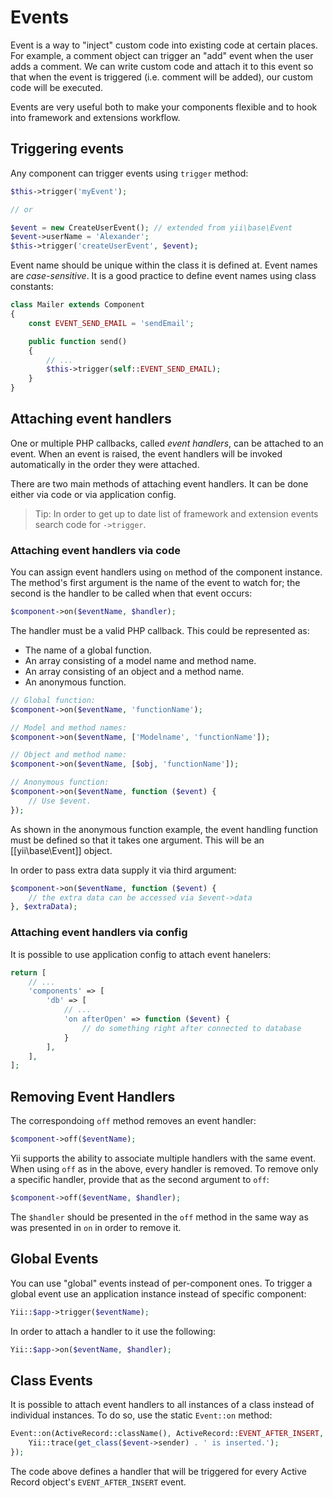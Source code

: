Events
======

Event is a way to "inject" custom code into existing code at certain places. For example, a comment object can trigger
an "add" event when the user adds a comment. We can write custom code and attach it to this event so that when the event
is triggered (i.e. comment will be added), our custom code will be executed.

Events are very useful both to make your components flexible and to hook into framework and extensions workflow.

Triggering events
-----------------

Any component can trigger events using `trigger` method:

```php
$this->trigger('myEvent');

// or

$event = new CreateUserEvent(); // extended from yii\base\Event
$event->userName = 'Alexander';
$this->trigger('createUserEvent', $event);
```

Event name should be unique within the class it is defined at. Event names are *case-sensitive*. It is a good practice
to define event names using class constants:

```php
class Mailer extends Component
{
	const EVENT_SEND_EMAIL = 'sendEmail';

	public function send()
	{
		// ...
		$this->trigger(self::EVENT_SEND_EMAIL);
	}
}
```

Attaching event handlers
------------------------

One or multiple PHP callbacks, called *event handlers*, can be attached to an event. When an event is raised, the event
handlers will be invoked automatically in the order they were attached.

There are two main methods of attaching event handlers. It can be done either via code or via application config.

> Tip: In order to get up to date list of framework and extension events search code for `->trigger`.

### Attaching event handlers via code

You can assign event handlers using `on` method of the component instance. The method's first argument is the name of
the event to watch for; the second is the handler to be called when that event occurs:

```php
$component->on($eventName, $handler);
```

The handler must be a valid PHP callback. This could be represented as:

- The name of a global function.
- An array consisting of a model name and method name.
- An array consisting of an object and a method name.
- An anonymous function.

```php
// Global function:
$component->on($eventName, 'functionName');

// Model and method names:
$component->on($eventName, ['Modelname', 'functionName']);

// Object and method name:
$component->on($eventName, [$obj, 'functionName']);

// Anonymous function:
$component->on($eventName, function ($event) {
	// Use $event.
});
```

As shown in the anonymous function example, the event handling function must be defined so that it takes one argument.
This will be an [[yii\base\Event]] object.

In order to pass extra data supply it via third argument:

```php
$component->on($eventName, function ($event) {
	// the extra data can be accessed via $event->data
}, $extraData);
```

### Attaching event handlers via config

It is possible to use application config to attach event hanelers:

```php
return [
	// ...
	'components' => [
		'db' => [
			// ...
			'on afterOpen' => function ($event) {
				// do something right after connected to database
			}
		],
	],
];
```

Removing Event Handlers
-----------------------

The correspondoing `off` method removes an event handler:

```php
$component->off($eventName);
```

Yii supports the ability to associate multiple handlers with the same event. When using `off` as in the above,
every handler is removed. To remove only a specific handler, provide that as the second argument to `off`:

```php
$component->off($eventName, $handler);
```

The `$handler` should be presented in the `off` method in the same way as was presented in `on` in order to remove it.

Global Events
-------------

You can use "global" events instead of per-component ones. To trigger a global event use an application instance instead
of specific component:

```php
Yii::$app->trigger($eventName);
```

In order to attach a handler to it use the following:

```php
Yii::$app->on($eventName, $handler);
```

Class Events
------------

It is possible to attach event handlers to all instances of a class instead of individual instances. To do so, use
the static `Event::on` method:

```php
Event::on(ActiveRecord::className(), ActiveRecord::EVENT_AFTER_INSERT, function ($event) {
	Yii::trace(get_class($event->sender) . ' is inserted.');
});
```

The code above defines a handler that will be triggered for every Active Record object's `EVENT_AFTER_INSERT` event.
